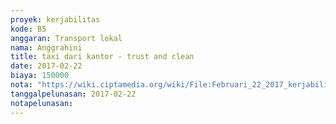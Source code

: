 ```yaml
---
proyek: kerjabilitas
kode: B5
anggaran: Transport lokal
nama: Anggrahini
title: taxi dari kantor - trust and clean
date: 2017-02-22
biaya: 150000
nota: "https://wiki.ciptamedia.org/wiki/File:Februari_22_2017_kerjabilitas_B5_taksi_kantor_UIN_trustandclean_kantor_inok.jpg"
tanggalpelunasan: 2017-02-22
notapelunasan:
---
```

